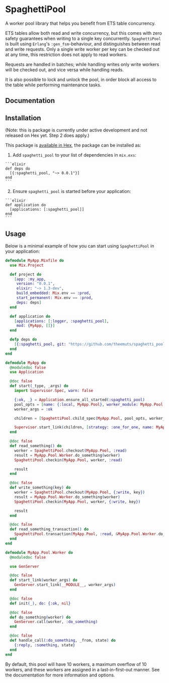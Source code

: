 # SpaghettiPool
A worker pool library that helps you benefit from ETS table concurrency.

ETS tables allow both read and write concurrency, but this comes with zero
safety guarantees when writing to a single key concurrently. `SpaghettiPool`
is built using `Erlang`'s `:gen_fsm`-behaviour, and distinguishes between read
and write requests. Only a single write worker per key can be checked out at
any time, this restriction does not apply to read workers.

Requests are handled in batches; while handling writes only write workers will
be checked out, and vice versa while handling reads.

It is also possible to lock and unlock the pool, in order block all access to
the table while performing maintenance tasks.

## Documentation



## Installation

(Note: this is package is currently under active development and not released
on Hex yet. Step 2 does apply.)

This package is [available in Hex](https://hex.pm/packages/spaghetti_pool), the package can be installed as:

  1. Add `spaghetti_pool` to your list of dependencies in `mix.exs`:

    ```elixir
    def deps do
      [{:spaghetti_pool, "~> 0.0.1"}]
    end
    ```

  2. Ensure `spaghetti_pool` is started before your application:

    ```elixir
    def application do
      [applications: [:spaghetti_pool]]
    end
    ```

## Usage

Below is a minimal example of how you can start using `SpaghettiPool` in your
application:

```elixir
defmodule MyApp.Mixfile do
  use Mix.Project

  def project do
    [app: :my_app,
     version: "0.0.1",
     elixir: "~> 1.3-dev",
     build_embedded: Mix.env == :prod,
     start_permanent: Mix.env == :prod,
     deps: deps]
  end

  def application do
    [applications: [:logger, :spaghetti_pool],
     mod: {MyApp, []}]
  end

  defp deps do
    [{:spaghetti_pool, git: "https://github.com/theemuts/spaghetti_pool.git", branch: "master"}]
  end
end
```

```elixir
defmodule MyApp do
  @moduledoc false
  use Application

  @doc false
  def start(_type, _args) do
    import Supervisor.Spec, warn: false

    {:ok, _} = Application.ensure_all_started(:spaghetti_pool)
    pool_opts = [name: {:local, MyApp.Pool}, worker_module: MyApp.Pool.Worker]
    worker_args = :ok

    children = [SpaghettiPool.child_spec(MyApp.Pool, pool_opts, worker_args)]

    Supervisor.start_link(children, [strategy: :one_for_one, name: MyApp.PoolSupervisor])
  end

  @doc false
  def read_something() do
    worker = SpaghettiPool.checkout(MyApp.Pool, :read)
    result = MyApp.Pool.Worker.do_something(worker)
    SpaghettiPool.checkin(MyApp.Pool, worker, :read)

    result
  end

  @doc false
  def write_something(key) do
    worker = SpaghettiPool.checkout(MyApp.Pool, {:write, key})
    result = MyApp.Pool.Worker.do_something(worker)
    SpaghettiPool.checkin(MyApp.Pool, worker, {:write, key})

    result
  end

  @doc false
  def read_something_transaction() do
    SpaghettiPool.transaction(MyApp.Pool, :read, &MyApp.Pool.Worker.do_something/1)
  end
end
```

```elixir
defmodule MyApp.Pool.Worker do
  @moduledoc false

  use GenServer

  @doc false
  def start_link(worker_args) do
    GenServer.start_link(__MODULE__, worker_args)
  end

  @doc false
  def init(_), do: {:ok, nil}

  @doc false
  def do_something(worker) do
    GenServer.call(worker, :do_something)
  end

  @doc false
  def handle_call(:do_something, _from, state) do
    {:reply, :something, state}
  end
end
```

By default, this pool will have 10 workers, a maximum overflow of 10 workers,
and these workers are assigned in a last-in-first-out manner. See the
documentation for more information and options.